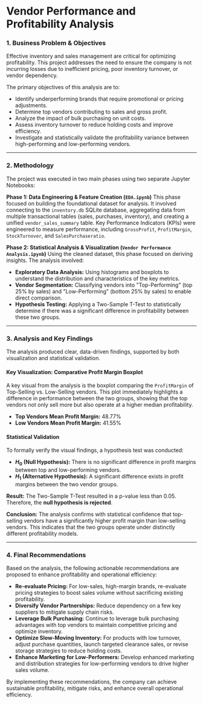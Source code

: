 # Vendor Performance and Profitability Analysis

### 1. Business Problem & Objectives

Effective inventory and sales management are critical for optimizing profitability. This project addresses the need to ensure the company is not incurring losses due to inefficient pricing, poor inventory turnover, or vendor dependency.

The primary objectives of this analysis are to:
* Identify underperforming brands that require promotional or pricing adjustments.
* Determine top vendors contributing to sales and gross profit.
* Analyze the impact of bulk purchasing on unit costs.
* Assess inventory turnover to reduce holding costs and improve efficiency.
* Investigate and statistically validate the profitability variance between high-performing and low-performing vendors.

---

### 2. Methodology

The project was executed in two main phases using two separate Jupyter Notebooks:

**Phase 1: Data Engineering & Feature Creation (`EDA.ipynb`)**
This phase focused on building the foundational dataset for analysis. It involved connecting to the `inventory.db` SQLite database, aggregating data from multiple transactional tables (sales, purchases, inventory), and creating a unified `vendor_sales_summary` table. Key Performance Indicators (KPIs) were engineered to measure performance, including `GrossProfit`, `ProfitMargin`, `StockTurnover`, and `SalesPurchaseratio`.

**Phase 2: Statistical Analysis & Visualization (`Vendor Performance Analysis.ipynb`)**
Using the cleaned dataset, this phase focused on deriving insights. The analysis involved:
* **Exploratory Data Analysis:** Using histograms and boxplots to understand the distribution and characteristics of the key metrics.
* **Vendor Segmentation:** Classifying vendors into "Top-Performing" (top 25% by sales) and "Low-Performing" (bottom 25% by sales) to enable direct comparison.
* **Hypothesis Testing:** Applying a Two-Sample T-Test to statistically determine if there was a significant difference in profitability between these two groups.

---

### 3. Analysis and Key Findings

The analysis produced clear, data-driven findings, supported by both visualization and statistical validation.

#### Key Visualization: Comparative Profit Margin Boxplot

A key visual from the analysis is the boxplot comparing the `ProfitMargin` of Top-Selling vs. Low-Selling vendors. This plot immediately highlights a difference in performance between the two groups, showing that the top vendors not only sell more but also operate at a higher median profitability.

* **Top Vendors Mean Profit Margin:** 48.77%
* **Low Vendors Mean Profit Margin:** 41.55%

#### Statistical Validation

To formally verify the visual findings, a hypothesis test was conducted:

* **$H_{0}$ (Null Hypothesis):** There is no significant difference in profit margins between top and low-performing vendors.
* **$H_{1}$ (Alternative Hypothesis):** A significant difference exists in profit margins between the two vendor groups.

**Result:** The Two-Sample T-Test resulted in a p-value less than 0.05. Therefore, the **null hypothesis is rejected**.

**Conclusion:** The analysis confirms with statistical confidence that top-selling vendors have a significantly higher profit margin than low-selling vendors. This indicates that the two groups operate under distinctly different profitability models.

---

### 4. Final Recommendations

Based on the analysis, the following actionable recommendations are proposed to enhance profitability and operational efficiency:

* **Re-evaluate Pricing:** For low-sales, high-margin brands, re-evaluate pricing strategies to boost sales volume without sacrificing existing profitability.
* **Diversify Vendor Partnerships:** Reduce dependency on a few key suppliers to mitigate supply chain risks.
* **Leverage Bulk Purchasing:** Continue to leverage bulk purchasing advantages with top vendors to maintain competitive pricing and optimize inventory.
* **Optimize Slow-Moving Inventory:** For products with low turnover, adjust purchase quantities, launch targeted clearance sales, or revise storage strategies to reduce holding costs.
* **Enhance Marketing for Low-Performers:** Develop enhanced marketing and distribution strategies for low-performing vendors to drive higher sales volume.

By implementing these recommendations, the company can achieve sustainable profitability, mitigate risks, and enhance overall operational efficiency.
